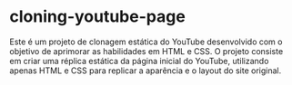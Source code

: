 # cloning-youtube-page
Este é um projeto de clonagem estática do YouTube desenvolvido com o objetivo de aprimorar as habilidades em HTML e CSS. O projeto consiste em criar uma réplica estática da página inicial do YouTube, utilizando apenas HTML e CSS para replicar a aparência e o layout do site original.
